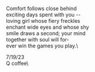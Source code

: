 Comfort follows close behind\
exciting days spent with you --\
loving girl whose fiery freckles\
enchant wide eyes and whose shy\
smile draws a second; your mind\
together with soul will for-\
ever win the games you play.\

7/19/23\
Q coffee\